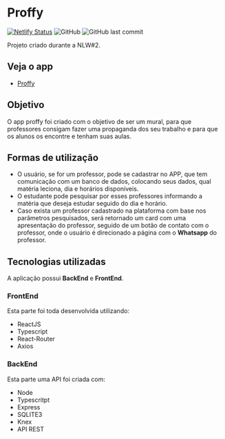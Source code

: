 # Proffy

[![Netlify Status](https://api.netlify.com/api/v1/badges/dd1a45e2-3d85-43e1-adf3-9e2803742b0f/deploy-status)](https://app.netlify.com/sites/findyourproffy/deploys)
![GitHub](https://img.shields.io/github/license/MSpilari/ProffyNLW?style=plastic)
![GitHub last commit](https://img.shields.io/github/last-commit/MSpilari/ProffyNLW?style=plastic)

Projeto criado durante a NLW#2.

## Veja o app

- [Proffy](https://findyourproffy.netlify.app)

## Objetivo

O app proffy foi criado com o objetivo de ser um mural, para que professores consigam fazer uma propaganda dos seu trabalho
e para que os alunos os encontre e tenham suas aulas.

## Formas de utilização

- O usuário, se for um professor, pode se cadastrar no APP, que tem comunicação com um banco de dados, colocando seus dados, qual matéria leciona, dia e horários disponíveis.
- O estudante pode pesquisar por esses professores informando a matéria que deseja estudar seguido do dia e horário.
- Caso exista um professor cadastrado na plataforma com base nos parâmetros pesquisados, será retornado um card com uma apresentação do professor, seguido de um
botão de contato com o professor, onde o usuário é direcionado a página com o **Whatsapp** do professor.

## Tecnologias utilizadas

A aplicação possui **BackEnd** e **FrontEnd**.

### **FrontEnd**

Esta parte foi toda desenvolvida utilizando:

- ReactJS
- Typescript
- React-Router
- Axios

### **BackEnd**

Esta parte uma API foi criada com:

- Node
- Typescritpt
- Express
- SQLITE3
- Knex
- API REST
